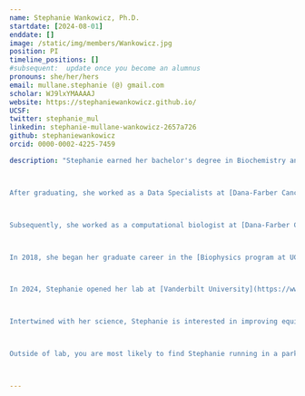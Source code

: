 ```yaml
---
name: Stephanie Wankowicz, Ph.D.
startdate: [2024-08-01]
enddate: []
image: /static/img/members/Wankowicz.jpg
position: PI
timeline_positions: []
#subsequent:  update once you become an alumnus
pronouns: she/her/hers
email: mullane.stephanie (@) gmail.com
scholar: WJ9lxYMAAAAJ
website: https://stephaniewankowicz.github.io/
UCSF:
twitter: stephanie_mul
linkedin: stephanie-mullane-wankowicz-2657a726
github: stephaniewankowicz
orcid: 0000-0002-4225-7459

description: "Stephanie earned her bachelor's degree in Biochemistry and Molecular Biology from the University of Massachusetts, Amherst. There she performed research on the economics of the Clean Water Act under Dr. Paul Kolkoswki. 



After graduating, she worked as a Data Specialists at [Dana-Farber Cancer Institute](https://www.dana-farber.org/) in the [Lank Center for Genitourinary Oncology](https://www.dana-farber.org/cancer-care/treatment/genitourinary-cancer). She managed the Bladder Cancer Translational Research Center under the direction of [Dr. Joaquim Bellmunt](http://bellmuntoncologia.com). She performed clinical and translational research where she helped identify the relationship between the expression of PD-L1, an immune checkpoint marker, and overall survival in metastatic bladder cancer. 



Subsequently, she worked as a computational biologist at [Dana-Farber Cancer Institute](https://www.dana-farber.org/) and the [Broad Institute of MIT and Harvard](https://www.broadinstitute.org/). Here, she developed algorithms that utilize high-throughput genomics data to assess responses to oncology treatment. She led the largest study of prostate cancer exomes, identifying new genes and pathways commonly mutated in prostate cancer. She also helped identify genetic biomarkers identifying patient responses to immunotherapy, targeted therapy, and chemotherapy. 



In 2018, she began her graduate career in the [Biophysics program at UCSF](https://biophysics.ucsf.edu/) working in [James Fraser’s lab](https://fraserlab.com/). Here, she developed computational tools to automatically construct conformational ensembles from X-ray crystallography and cryo-EM data, extracting low-populated, but biologically important states of macromolecules. Leveraging structural bioinformatics, she uncovered the spatial redistribution of entropy in ligand binding. She was supported by graduate fellowships from [NSF](http://www.nsfgrfp.org/) and the [UCSF Discovery Fellows Program](https://graduate.ucsf.edu/discovery-fellows-program). 



In 2024, Stephanie opened her lab at [Vanderbilt University](https://www.vanderbilt.edu/) in the [Molecular Physiology and Biophysics Department](https://medschool.vanderbilt.edu/mpb/), [Center for AI in Protein Dynamics](https://www.ai-proteindynamics.org/), and [Center for Structural Biology](https://www.vanderbilt.edu/csb/). The lab has two main areas of research: (1) improving the modeling of structural conformational ensembles from X-ray crystallography and cryo-EM data by leveraging generative AI, (2) elucidating the structural mechanisms by which conformational entropy influences binding specificity and catalysis. Find out more about our current research in the [research tab](/research).



Intertwined with her science, Stephanie is interested in improving equity and inclusion in science. Her work has spanned from starting a mentorship program for the [Biophysics program at UCSF](https://biophysics.ucsf.edu/) and starting a DEIJ Journal Club in the Fraser lab](https://fraserlab.com/). She will be continuing these efforts at Vanderbilt.



Outside of lab, you are most likely to find Stephanie running in a park or on a trail!"



---
```

